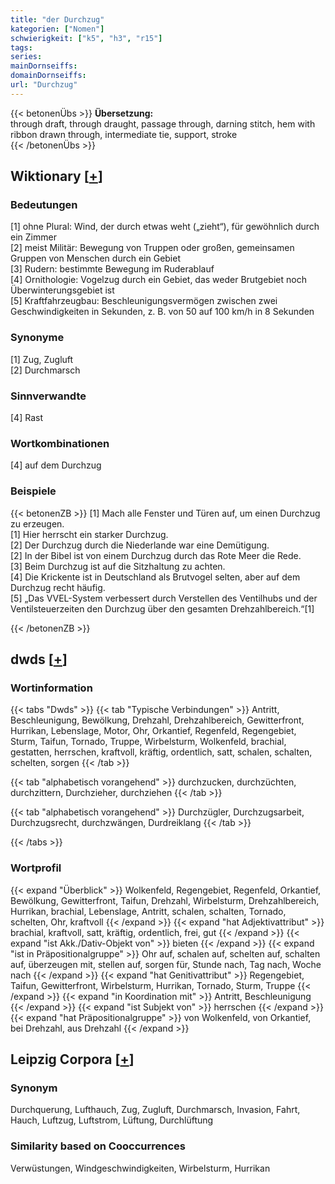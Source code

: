 ```yaml
---
title: "der Durchzug"
kategorien: ["Nomen"]
schwierigkeit: ["k5", "h3", "r15"]
tags:
series:
mainDornseiffs:
domainDornseiffs:
url: "Durchzug"
---
```


{{< betonenÜbs >}}
**Übersetzung:**  
through draft, through draught, passage through, darning stitch, hem with ribbon drawn through, intermediate tie, support, stroke  
{{< /betonenÜbs >}}

## Wiktionary [[+](https://de.wiktionary.org/wiki/Durchzug)]

### Bedeutungen
[1] ohne Plural: Wind, der durch etwas weht („zieht“), für gewöhnlich durch ein Zimmer  
[2] meist Militär: Bewegung von Truppen oder großen, gemeinsamen Gruppen von Menschen durch ein Gebiet  
[3] Rudern: bestimmte Bewegung im Ruderablauf  
[4] Ornithologie: Vogelzug durch ein Gebiet, das weder Brutgebiet noch Überwinterungsgebiet ist  
[5] Kraftfahrzeugbau: Beschleunigungsvermögen zwischen zwei Geschwindigkeiten in Sekunden, z. B. von 50 auf 100 km/h in 8 Sekunden  

### Synonyme
[1] Zug, Zugluft  
[2] Durchmarsch  

### Sinnverwandte
[4] Rast  

### Wortkombinationen
[4] auf dem Durchzug  

### Beispiele
{{< betonenZB >}}
[1] Mach alle Fenster und Türen auf, um einen Durchzug zu erzeugen.  
[1] Hier herrscht ein starker Durchzug.  
[2] Der Durchzug durch die Niederlande war eine Demütigung.  
[2] In der Bibel ist von einem Durchzug durch das Rote Meer die Rede.  
[3] Beim Durchzug ist auf die Sitzhaltung zu achten.  
[4] Die Krickente ist in Deutschland als Brutvogel selten, aber auf dem Durchzug recht häufig.  
[5] „Das VVEL-System verbessert durch Verstellen des Ventilhubs und der Ventilsteuerzeiten den Durchzug über den gesamten Drehzahlbereich.“[1]  

{{< /betonenZB >}}


## dwds [[+](https://www.dwds.de/wb/Durchzug)]

### Wortinformation
{{< tabs "Dwds" >}}
{{< tab "Typische Verbindungen" >}}
Antritt, Beschleunigung, Bewölkung, Drehzahl, Drehzahlbereich, Gewitterfront, Hurrikan, Lebenslage, Motor, Ohr, Orkantief, Regenfeld, Regengebiet, Sturm, Taifun, Tornado, Truppe, Wirbelsturm, Wolkenfeld, brachial, gestatten, herrschen, kraftvoll, kräftig, ordentlich, satt, schalen, schalten, schelten, sorgen
{{< /tab >}}

{{< tab "alphabetisch vorangehend" >}}
durchzucken, durchzüchten, durchzittern, Durchzieher, durchziehen
{{< /tab >}}

{{< tab "alphabetisch vorangehend" >}}
Durchzügler, Durchzugsarbeit, Durchzugsrecht, durchzwängen, Durdreiklang
{{< /tab >}}

{{< /tabs >}}

### Wortprofil
{{< expand "Überblick" >}} Wolkenfeld, Regengebiet, Regenfeld, Orkantief, Bewölkung, Gewitterfront, Taifun, Drehzahl, Wirbelsturm, Drehzahlbereich, Hurrikan, brachial, Lebenslage, Antritt, schalen, schalten, Tornado, schelten, Ohr, kraftvoll {{< /expand >}}
{{< expand "hat Adjektivattribut" >}} brachial, kraftvoll, satt, kräftig, ordentlich, frei, gut {{< /expand >}}
{{< expand "ist Akk./Dativ-Objekt von" >}} bieten {{< /expand >}}
{{< expand "ist in Präpositionalgruppe" >}} Ohr auf, schalen auf, schelten auf, schalten auf, überzeugen mit, stellen auf, sorgen für, Stunde nach, Tag nach, Woche nach {{< /expand >}}
{{< expand "hat Genitivattribut" >}} Regengebiet, Taifun, Gewitterfront, Wirbelsturm, Hurrikan, Tornado, Sturm, Truppe {{< /expand >}}
{{< expand "in Koordination mit" >}} Antritt, Beschleunigung {{< /expand >}}
{{< expand "ist Subjekt von" >}} herrschen {{< /expand >}}
{{< expand "hat Präpositionalgruppe" >}} von Wolkenfeld, von Orkantief, bei Drehzahl, aus Drehzahl {{< /expand >}}

## Leipzig Corpora [[+](https://corpora.uni-leipzig.de/en/res?word=Durchzug&corpusId=deu_newscrawl-public_2018)]


### Synonym
Durchquerung, Lufthauch, Zug, Zugluft, Durchmarsch, Invasion, Fahrt, Hauch, Luftzug, Luftstrom, Lüftung, Durchlüftung


### Similarity based on Cooccurrences
Verwüstungen, Windgeschwindigkeiten, Wirbelsturm, Hurrikan


